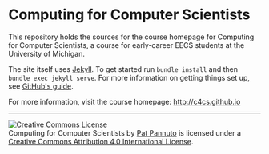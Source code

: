 # Computing for Computer Scientists

This repository holds the sources for the course homepage for Computing for Computer Scientists,
a course for early-career EECS students at the University of Michigan.

The site itself uses [Jekyll](https://jekyllrb.com/). To get started run
`bundle install` and then `bundle exec jekyll serve`. For more information on
getting things set up, see [GitHub's guide](https://help.github.com/articles/using-jekyll-with-pages/).

For more information, visit the course homepage: http://c4cs.github.io

---------------------

<a rel="license" href="http://creativecommons.org/licenses/by/4.0/"><img alt="Creative Commons License" style="border-width:0" src="https://i.creativecommons.org/l/by/4.0/88x31.png" /></a><br /><span xmlns:dct="http://purl.org/dc/terms/" property="dct:title">Computing for Computer Scientists</span> by <a xmlns:cc="http://creativecommons.org/ns#" href="http://patpannuto.com" property="cc:attributionName" rel="cc:attributionURL">Pat Pannuto</a> is licensed under a <a rel="license" href="http://creativecommons.org/licenses/by/4.0/">Creative Commons Attribution 4.0 International License</a>.
